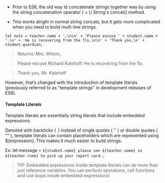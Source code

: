 
#####
- Prior to ES6, the old way to concatenate strings together was by using the string concatenation operator ( + )/ String's concat() method.

- This works alright in normal string concats, but it gets more complicated when you need to build multi-line strings.

`let note = teacher.name + ',\n\n' +
  'Please excuse ' + student.name + '.\n' +
  'He is recovering from the flu.\n\n' +
  'Thank you,\n' +
  student.guardian;`
  
  
  > Returns:
> Mrs. Wilson,

> Please excuse Richard Kalehoff.
> He is recovering from the flu.

> Thank you,
> Mr. Kalehoff

However, that’s changed with the introduction of template literals (previously referred to as "template strings" in development releases of ES6).

#### Template Literals
Template literals are essentially string literals that include embedded expressions.

Denoted with backticks (` `) instead of single quotes ( '' ) or double quotes ( "" ),
template literals can contain placeholders which are represented using ${expression}. This makes it much easier to build strings.

Ex:
let message = `${student.name} please see ${teacher.name} in ${teacher.room} to pick up your report card.`;

> TIP:
Embedded expressions inside template literals can do more than just reference variables. 
You can perform operations, call functions and use loops inside embedded expressions!
